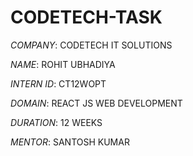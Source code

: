 # CODETECH-TASK

*COMPANY*: CODETECH IT SOLUTIONS

*NAME*: ROHIT UBHADIYA

*INTERN ID*: CT12WOPT

*DOMAIN*: REACT JS WEB DEVELOPMENT

*DURATION*: 12 WEEKS

*MENTOR*: SANTOSH KUMAR
